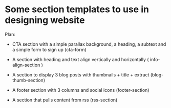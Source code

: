 # Some section templates to use in designing website

Plan:

* CTA section with a simple parallax background, a heading, a subtext and a simple form to sign up (cta-form)

* A section with heading and text align vertically and horizontally ( info-align-section )

* A section to display 3 blog posts with thumbnails + title + extract (blog-thumb-section)

* A footer section with 3 columns and social icons (footer-section)

* A section that pulls content from rss (rss-section)

